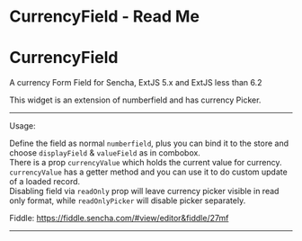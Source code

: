 # CurrencyField - Read Me

CurrencyField
=============

A currency Form Field for Sencha, ExtJS 5.x and ExtJS less than 6.2 <br/>

This widget is an extension of numberfield and has currency Picker. <br/>

---

Usage:

Define the field as normal <code>numberfield</code>, plus you can bind it to the store and choose
<code>displayField</code> & <code>valueField</code> as in combobox. <br/>
There is a prop <code>currencyValue</code> which holds the current value for currency. <br/>
<code>currencyValue</code> has a getter method and you can use it to do custom update of a loaded record.<br/>
Disabling field via <code>readOnly</code> prop will leave currency picker visible in read only format,
while <code>readOnlyPicker</code> will disable picker separately.

Fiddle: https://fiddle.sencha.com/#view/editor&fiddle/27mf

---
